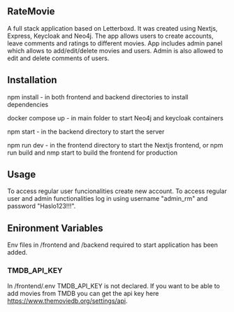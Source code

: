 ## RateMovie

A full stack application based on Letterboxd. It was created using Nextjs, Express, Keycloak and Neo4j. The app allows users to create accounts, leave comments and ratings to different movies.
App includes admin panel which allows to add/edit/delete movies and users. Admin is also allowed to edit and delete comments of users.

## Installation

npm install - in both frontend and backend directories to install dependencies

docker compose up - in main folder to start Neo4j and keycloak containers

npm start - in the backend directory to start the server

npm run dev - in the frontend directory to start the Nextjs frontend, or npm run build and nmp start to build the frontend for production

## Usage

To access regular user funcionalities create new account.
To access regular user and admin functionalities log in using username "admin_rm" and password "Haslo123!!!".

## Enironment Variables

Env files in /frontend and /backend required to start application has been added.

### TMDB_API_KEY

In /frontend/.env TMDB_API_KEY is not declared. If you want to be able to add movies from TMDB you can get the api key here https://www.themoviedb.org/settings/api.
